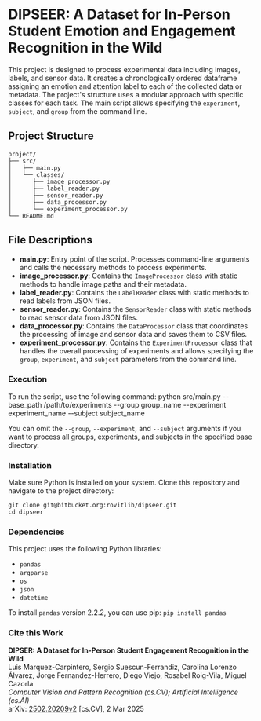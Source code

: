 
# DIPSEER: A Dataset for In-Person Student Emotion and Engagement Recognition in the Wild

This project is designed to process experimental data including images, labels, and sensor data. It creates a chronologically ordered dataframe assigning an emotion and attention label to each of the collected data or metadata. The project's structure uses a modular approach with specific classes for each task. The main script allows specifying the `experiment`, `subject`, and `group` from the command line.

## Project Structure
```
project/
├── src/
│   ├── main.py
│   └── classes/
│      ├── image_processor.py
│      ├── label_reader.py
│      ├── sensor_reader.py
│      ├── data_processor.py
│      └── experiment_processor.py
└── README.md
```

## File Descriptions

- **main.py**: Entry point of the script. Processes command-line arguments and calls the necessary methods to process experiments.
- **image_processor.py**: Contains the `ImageProcessor` class with static methods to handle image paths and their metadata.
- **label_reader.py**: Contains the `LabelReader` class with static methods to read labels from JSON files.
- **sensor_reader.py**: Contains the `SensorReader` class with static methods to read sensor data from JSON files.
- **data_processor.py**: Contains the `DataProcessor` class that coordinates the processing of image and sensor data and saves them to CSV files.
- **experiment_processor.py**: Contains the `ExperimentProcessor` class that handles the overall processing of experiments and allows specifying the `group`, `experiment`, and `subject` parameters from the command line.


### Execution
To run the script, use the following command:
python src/main.py --base_path /path/to/experiments --group group_name --experiment experiment_name --subject subject_name

You can omit the `--group`, `--experiment`, and `--subject` arguments if you want to process all groups, experiments, and subjects in the specified base directory.


### Installation

Make sure Python is installed on your system. Clone this repository and navigate to the project directory:

```
git clone git@bitbucket.org:rovitlib/dipseer.git
cd dipseer
```


### Dependencies

This project uses the following Python libraries:

-   `pandas`
-   `argparse`
-   `os`
-   `json`
-   `datetime`

To install `pandas` version 2.2.2, you can use pip:
`pip install pandas`


### Cite this Work
**DIPSER: A Dataset for In-Person Student Engagement Recognition in the Wild**  
Luis Marquez-Carpintero, Sergio Suescun-Ferrandiz, Carolina Lorenzo Álvarez, Jorge Fernandez-Herrero, Diego Viejo, Rosabel Roig-Vila, Miguel Cazorla  
_Computer Vision and Pattern Recognition (cs.CV); Artificial Intelligence (cs.AI)_  
arXiv: [2502.20209v2](https://doi.org/10.48550/arXiv.2502.20209) [cs.CV], 2 Mar 2025 
